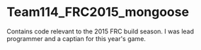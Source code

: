 # Team114_FRC2015_mongoose
Contains code relevant to the 2015 FRC build season. I was lead programmer and a captian for this year's game.
